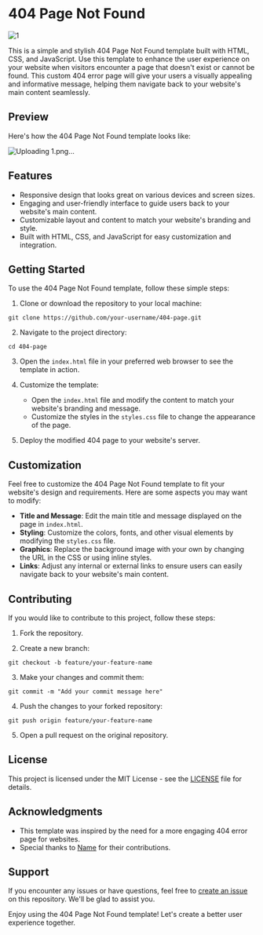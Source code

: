 # 404 Page Not Found

![1](https://github.com/abdul-1432/pj-3/assets/124916666/303849ae-2dd0-49bf-94df-7339bafc3926)


This is a simple and stylish 404 Page Not Found template built with HTML, CSS, and JavaScript. Use this template to enhance the user experience on your website when visitors encounter a page that doesn't exist or cannot be found. This custom 404 error page will give your users a visually appealing and informative message, helping them navigate back to your website's main content seamlessly.

## Preview

Here's how the 404 Page Not Found template looks like:

![Uploading 1.png…]()


## Features

- Responsive design that looks great on various devices and screen sizes.
- Engaging and user-friendly interface to guide users back to your website's main content.
- Customizable layout and content to match your website's branding and style.
- Built with HTML, CSS, and JavaScript for easy customization and integration.

## Getting Started

To use the 404 Page Not Found template, follow these simple steps:

1. Clone or download the repository to your local machine:

```
git clone https://github.com/your-username/404-page.git
```

2. Navigate to the project directory:

```
cd 404-page
```

3. Open the `index.html` file in your preferred web browser to see the template in action.

4. Customize the template:

   - Open the `index.html` file and modify the content to match your website's branding and message.
   - Customize the styles in the `styles.css` file to change the appearance of the page.

5. Deploy the modified 404 page to your website's server.

## Customization

Feel free to customize the 404 Page Not Found template to fit your website's design and requirements. Here are some aspects you may want to modify:

- **Title and Message**: Edit the main title and message displayed on the page in `index.html`.
- **Styling**: Customize the colors, fonts, and other visual elements by modifying the `styles.css` file.
- **Graphics**: Replace the background image with your own by changing the URL in the CSS or using inline styles.
- **Links**: Adjust any internal or external links to ensure users can easily navigate back to your website's main content.

## Contributing

If you would like to contribute to this project, follow these steps:

1. Fork the repository.

2. Create a new branch:

```
git checkout -b feature/your-feature-name
```

3. Make your changes and commit them:

```
git commit -m "Add your commit message here"
```

4. Push the changes to your forked repository:

```
git push origin feature/your-feature-name
```

5. Open a pull request on the original repository.

## License

This project is licensed under the MIT License - see the [LICENSE](LICENSE) file for details.

## Acknowledgments

- This template was inspired by the need for a more engaging 404 error page for websites.
- Special thanks to [Name](https://github.com/username) for their contributions.

## Support

If you encounter any issues or have questions, feel free to [create an issue](https://github.com/your-username/404-page/issues) on this repository. We'll be glad to assist you.

Enjoy using the 404 Page Not Found template! Let's create a better user experience together.
